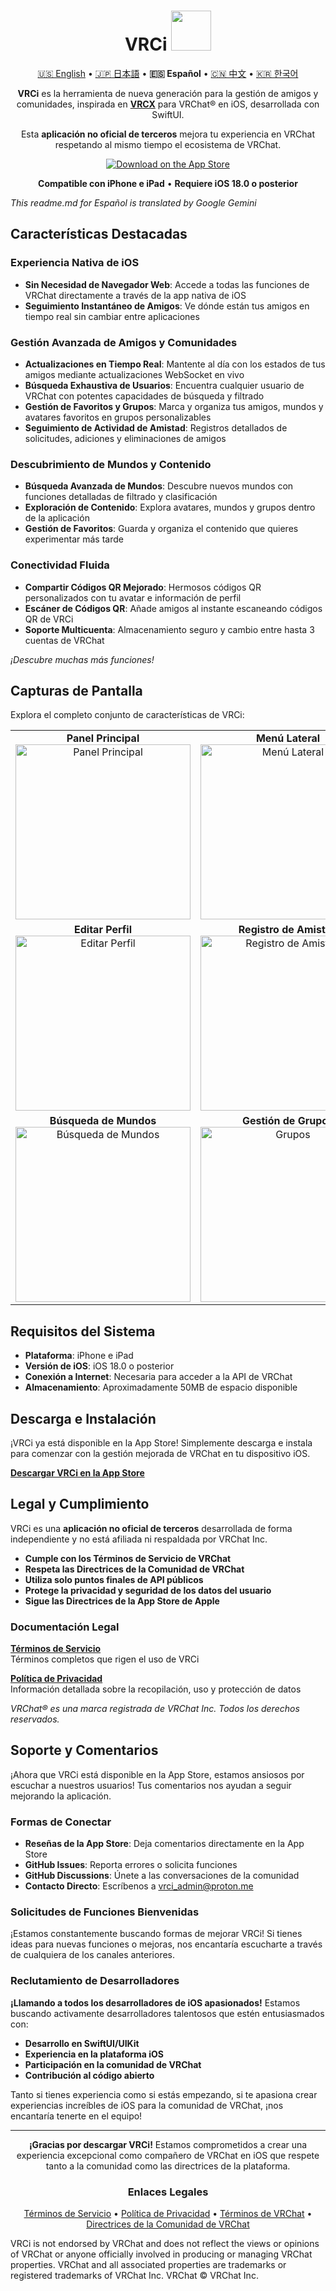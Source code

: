 <div align="center">

# VRCi <img src="./icon/icon.png" width="64" height="64"> </img>

[🇺🇸 English](README.md) • [🇯🇵 日本語](README_ja.md) • **🇪🇸 Español** • [🇨🇳 中文](README_cn.md) • [🇰🇷 한국어](README_kr.md)

**VRCi** es la herramienta de nueva generación para la gestión de amigos y comunidades, inspirada en [**VRCX**](https://github.com/vrcx-team/VRCX) para VRChat® en iOS, desarrollada con SwiftUI.

Esta **aplicación no oficial de terceros** mejora tu experiencia en VRChat respetando al mismo tiempo el ecosistema de VRChat.

[![Download on the App Store](https://tools.applemediaservices.com/api/badges/download-on-the-app-store/black/en-us?size=250x83&releaseDate=1640995200)](https://apps.apple.com/us/app/vrci/id6746643250)

**Compatible con iPhone e iPad** • **Requiere iOS 18.0 o posterior**

<div align="left">

*This readme.md for Español is translated by Google Gemini*

## Características Destacadas

### **Experiencia Nativa de iOS**
- **Sin Necesidad de Navegador Web**: Accede a todas las funciones de VRChat directamente a través de la app nativa de iOS
- **Seguimiento Instantáneo de Amigos**: Ve dónde están tus amigos en tiempo real sin cambiar entre aplicaciones

### **Gestión Avanzada de Amigos y Comunidades**
- **Actualizaciones en Tiempo Real**: Mantente al día con los estados de tus amigos mediante actualizaciones WebSocket en vivo
- **Búsqueda Exhaustiva de Usuarios**: Encuentra cualquier usuario de VRChat con potentes capacidades de búsqueda y filtrado
- **Gestión de Favoritos y Grupos**: Marca y organiza tus amigos, mundos y avatares favoritos en grupos personalizables
- **Seguimiento de Actividad de Amistad**: Registros detallados de solicitudes, adiciones y eliminaciones de amigos

### **Descubrimiento de Mundos y Contenido**
- **Búsqueda Avanzada de Mundos**: Descubre nuevos mundos con funciones detalladas de filtrado y clasificación
- **Exploración de Contenido**: Explora avatares, mundos y grupos dentro de la aplicación
- **Gestión de Favoritos**: Guarda y organiza el contenido que quieres experimentar más tarde

### **Conectividad Fluida**
- **Compartir Códigos QR Mejorado**: Hermosos códigos QR personalizados con tu avatar e información de perfil
- **Escáner de Códigos QR**: Añade amigos al instante escaneando códigos QR de VRCi
- **Soporte Multicuenta**: Almacenamiento seguro y cambio entre hasta 3 cuentas de VRChat

*¡Descubre muchas más funciones!*

## Capturas de Pantalla

Explora el completo conjunto de características de VRCi:

<table align="center">
  <tr>
    <td align="center">
      <strong>Panel Principal</strong><br>
      <img src="./img/main.png" alt="Panel Principal" width="280" />
    </td>
    <td align="center">
      <strong>Menú Lateral</strong><br>
      <img src="./img/sidemenu.png" alt="Menú Lateral" width="280" />
    </td>
    <td align="center">
      <strong>Mi Perfil</strong><br>
      <img src="./img/myprofile.png" alt="Mi Perfil" width="280" />
    </td>
  </tr>
  <tr>
    <td align="center">
      <strong>Editar Perfil</strong><br>
      <img src="./img/edit_profile.png" alt="Editar Perfil" width="280" />
    </td>
    <td align="center">
      <strong>Registro de Amistad</strong><br>
      <img src="./img/friendship_log.png" alt="Registro de Amistad" width="280" />
    </td>
    <td align="center">
      <strong>Compartir Código QR</strong><br>
      <img src="./img/qr.png" alt="Código QR" width="280" />
    </td>
  </tr>
  <tr>
    <td align="center">
      <strong>Búsqueda de Mundos</strong><br>
      <img src="./img/search_world.png" alt="Búsqueda de Mundos" width="280" />
    </td>
    <td align="center">
      <strong>Gestión de Grupos</strong><br>
      <img src="./img/group.png" alt="Grupos" width="280" />
    </td>
    <td align="center">
      <strong>Ajustes y Preferencias</strong><br>
      <img src="./img/setting.png" alt="Ajustes" width="280" />
    </td>
  </tr>
</table>

## Requisitos del Sistema

- **Plataforma**: iPhone e iPad
- **Versión de iOS**: iOS 18.0 o posterior
- **Conexión a Internet**: Necesaria para acceder a la API de VRChat
- **Almacenamiento**: Aproximadamente 50MB de espacio disponible

## Descarga e Instalación

¡VRCi ya está disponible en la App Store! Simplemente descarga e instala para comenzar con la gestión mejorada de VRChat en tu dispositivo iOS.

**[Descargar VRCi en la App Store](https://apps.apple.com/us/app/vrci/id6746643250)**

## Legal y Cumplimiento

VRCi es una **aplicación no oficial de terceros** desarrollada de forma independiente y no está afiliada ni respaldada por VRChat Inc.

- **Cumple con los Términos de Servicio de VRChat**
- **Respeta las Directrices de la Comunidad de VRChat**
- **Utiliza solo puntos finales de API públicos**
- **Protege la privacidad y seguridad de los datos del usuario**
- **Sigue las Directrices de la App Store de Apple**

### Documentación Legal

**[Términos de Servicio](https://vrci-eula-deploy.vercel.app/terms)**  
Términos completos que rigen el uso de VRCi

**[Política de Privacidad](https://vrci-eula-deploy.vercel.app/privacy)**  
Información detallada sobre la recopilación, uso y protección de datos

*VRChat® es una marca registrada de VRChat Inc. Todos los derechos reservados.*

## Soporte y Comentarios

¡Ahora que VRCi está disponible en la App Store, estamos ansiosos por escuchar a nuestros usuarios! Tus comentarios nos ayudan a seguir mejorando la aplicación.

### Formas de Conectar
- **Reseñas de la App Store**: Deja comentarios directamente en la App Store
- **GitHub Issues**: Reporta errores o solicita funciones
- **GitHub Discussions**: Únete a las conversaciones de la comunidad
- **Contacto Directo**: Escríbenos a vrci_admin@proton.me

### Solicitudes de Funciones Bienvenidas

¡Estamos constantemente buscando formas de mejorar VRCi! Si tienes ideas para nuevas funciones o mejoras, nos encantaría escucharte a través de cualquiera de los canales anteriores.

### Reclutamiento de Desarrolladores

**¡Llamando a todos los desarrolladores de iOS apasionados!** Estamos buscando activamente desarrolladores talentosos que estén entusiasmados con:
- **Desarrollo en SwiftUI/UIKit**
- **Experiencia en la plataforma iOS**
- **Participación en la comunidad de VRChat**
- **Contribución al código abierto**

Tanto si tienes experiencia como si estás empezando, si te apasiona crear experiencias increíbles de iOS para la comunidad de VRChat, ¡nos encantaría tenerte en el equipo!

---

<div align="center">

**¡Gracias por descargar VRCi!** Estamos comprometidos a crear una experiencia excepcional como compañero de VRChat en iOS que respete tanto a la comunidad como las directrices de la plataforma.

### Enlaces Legales
[Términos de Servicio](https://vrci-eula-deploy.vercel.app/terms) • [Política de Privacidad](https://vrci-eula-deploy.vercel.app/privacy) • [Términos de VRChat](https://hello.vrchat.com/legal) • [Directrices de la Comunidad de VRChat](https://hello.vrchat.com/community-guidelines)

</div>

VRCi is not endorsed by VRChat and does not reflect the views or opinions of VRChat or anyone officially involved in producing or managing VRChat properties. VRChat and all associated properties are trademarks or registered trademarks of VRChat Inc. VRChat © VRChat Inc.